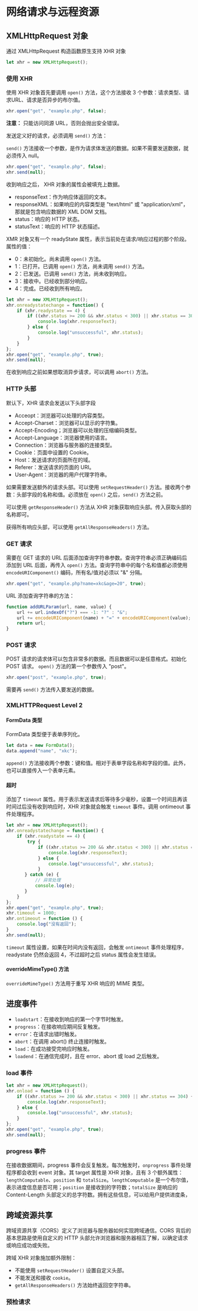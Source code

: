 # 网络请求与远程资源

## XMLHttpRequest 对象

通过 XMLHttpRequest 构造函数原生支持 XHR 对象

```javascript
let xhr = new XMLHttpRequest();
```

### 使用 XHR

使用 XHR 对象首先要调用 `open()` 方法，这个方法接收 3 个参数：请求类型、请求URL、请求是否异步的布尔值。

```javascript
xhr.open("get", "example.php", false);
```

**注意：** 只能访问同源 URL，否则会抛出安全错误。

发送定义好的请求，必须调用 `send()` 方法：

`send()` 方法接收一个参数，是作为请求体发送的数据。如果不需要发送数据，就必须传入 null。

```javascript
xhr.open("get", "example.php", false);
xhr.send(null);
```

收到响应之后， XHR 对象的属性会被填充上数据。

- responseText：作为响应体返回的文本。
- responseXML：如果响应的内容类型是 "text/html" 或 "application/xml"，那就是包含响应数据的 XML DOM 文档。
- status：响应的 HTTP 状态。
- statusText：响应的 HTTP 状态描述。

XMR 对象又有一个 readyState 属性，表示当前处在请求/响应过程的那个阶段。属性的值：

- 0：未初始化。尚未调用 `open()` 方法。
- 1：已打开。已调用 `open()` 方法，尚未调用 `send()` 方法。
- 2：已发送。已调用 `send()` 方法，尚未收到响应。
- 3：接收中。已经收到部分响应。
- 4：完成。已经收到所有响应。

```javascript
let xhr = new XMLHttpRequest();
xhr.onreadystatechange = function() {
    if (xhr.readystate == 4) {
        if ((xhr.status >= 200 && xhr.status < 300) || xhr.status == 304) {
            console.log(xhr.responseText);
        } else {
            console.log("unsuccessful", xhr.status);
        }
    }
};
xhr.open("get", "example.php", true);
xhr.send(null);
```

在收到响应之前如果想取消异步请求，可以调用 `abort()` 方法。

### HTTP 头部

默认下，XHR 请求会发送以下头部字段

- Acceopt：浏览器可以处理的内容类型。
- Accept-Charset：浏览器可以显示的字符集。
- Accept-Encoding；浏览器可以处理的压缩编码类型。
- Accept-Language：浏览器使用的语言。
- Connection：浏览器与服务器的连接类型。
- Cookie：页面中设置的 Cookie。
- Host：发送请求的页面所在的域。
- Referer：发送请求的页面的 URI。
- User-Agent：浏览器的用户代理字符串。

如果需要发送额外的请求头部。可以使用 `setRequestHeader()` 方法。接收两个参数：头部字段的名称和值。必须放在 `open()` 之后，`send()` 方法之前。

可以使用 `getResponseHeader()` 方法从 XHR 对象获取响应头部。传入获取头部的名称即可。

获得所有响应头部，可以使用 `getAllResponseHeaders()` 方法。

### GET 请求

需要在 GET 请求的 URL 后面添加查询字符串参数。查询字符串必须正确编码后添加到 URL 后面，再传入 `open()` 方法。查询字符串中的每个名和值都必须使用 `encodeURIComponent()` 编码，所有名/值对必须以 "&" 分隔。

```javascript
xhr.open("get", "example.php?name=xkc&age=20", true);
```

URL 添加查询字符串的方法：

```javascript
function addURLParam(url, name, value) {
    url += url.indexOf("?") === -1: "?" : "&";
    url += encodeURIComponent(name) + "=" + encodeURIComponent(value);
    return url;
}
```

### POST 请求

POST 请求的请求体可以包含非常多的数据。而且数据可以是任意格式。初始化 POST 请求。 `open()`  方法的第一个参数传入 "post"。

```javascript
xhr.open("post", "example.php", true);
```

需要再 `send()` 方法传入要发送的数据。

### XMLHTTPRequest Level 2

#### FormData 类型

FormData 类型便于表单序列化。

```javascript
let data = new FormData();
data.append("name", "xkc");
```

`append()` 方法接收两个参数：键和值。相对于表单字段名称和字段的值。此外，也可以直接传入一个表单元素。

#### 超时

添加了 `timeout` 属性。用于表示发送请求后等待多少毫秒，设置一个时间且再该时间过后没有收到响应时，XHR 对象就会触发 `timeout` 事件。调用 ontimeout 事件处理程序。

```javascript
let xhr = new XMLHttpRequest();
xhr.onreadystatechange = function() {
    if (xhr.readystate == 4) {
        try {
            if ((xhr.status >= 200 && xhr.status < 300) || xhr.status == 304) {
            	console.log(xhr.responseText);
        	} else {
            	console.log("unsuccessful", xhr.status);
        	}
       } catch (e) {
           // 异常处理
           console.log(e);
       }
    }
};
xhr.open("get", "example.php", true);
xhr.timeout = 1000;
xhr.ontimeout = function () {
    console.log("没有返回");
}
xhr.send(null);
```

`timeout` 属性设置，如果在时间内没有返回，会触发  `ontimeout` 事件处理程序，readystate 仍然会返回 4，不过超时之后 status 属性会发生错误。

#### overrideMimeType() 方法

`overrideMimeType()` 方法用于重写 XHR 响应的 MIME 类型。

## 进度事件

- `loadstart`：在接收到响应的第一个字节时触发。
- `progress`：在接收响应期间反复触发。
- `error`：在请求出错时触发。
- `abort`：在调用 abort() 终止连接时触发。
- `load`：在成功接受完响应时触发。
- `loadend`：在通信完成时，且在 error、abort 或 load 之后触发。

### load 事件

```javascript
let xhr = new XMLHttpRequest();
xhr.onload = function () {
    if ((xhr.status >= 200 && xhr.status < 300) || xhr.status == 304) {
        console.log(xhr.responseText);
    } else {
        console.log("unsuccessful", xhr.status);
    }
};
xhr.open("get", "example.php", true);
xhr.send(null);
```

### progress 事件

在接收数据期间，progress 事件会反复触发。每次触发时，`onprogress` 事件处理程序都会收到 event 对象。其 target 属性是 XHR 对象，且有 3 个额外属性：`lengthComputable`、`position` 和 `totalSize`。`lengthComputable` 是一个布尔值，表示进度信息是否可用；`position` 是接收到的字符数；`totalSize` 是响应的 Content-Length 头部定义的总字符数。拥有这些信息，可以给用户提供进度条，

## 跨域资源共享

跨域资源共享（CORS）定义了浏览器与服务器如何实现跨域通信。CORS 背后的基本思路是使用自定义的 HTTP 头部允许浏览器和服务器相互了解，以确定请求或响应成功或失败。

跨域 XHR 对象施加额外限制：

- 不能使用 `setRequestHeader()` 设置自定义头部。
- 不能发送和接收 `cookie`。
- `getAllResponseHeaders()` 方法始终返回空字符串。

### 预检请求

